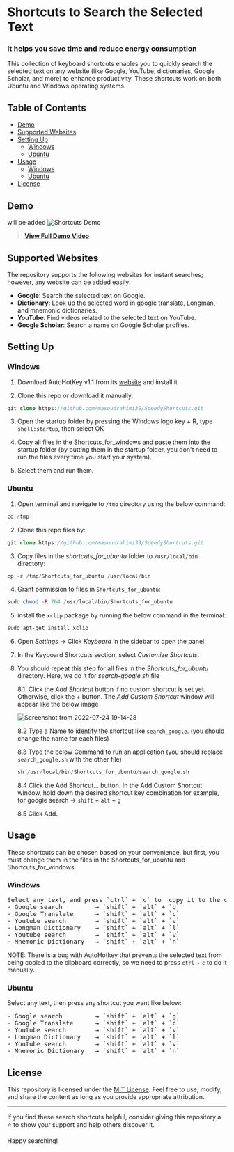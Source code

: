 # Shortcuts to  Search the Selected Text

### It helps you save time and reduce energy consumption

This collection of keyboard shortcuts enables you to quickly search the selected text on any website (like Google, YouTube, dictionaries, Google Scholar, and more) to enhance productivity. These shortcuts work on both Ubuntu and Windows operating systems.


## Table of Contents

- [Demo](#demo)
- [Supported Websites](#supported-websites)
- [Setting Up](#setting-up)
  - [Windows](#Windows)
  - [Ubuntu](#Ubuntu)
- [Usage](#usage)
  -  [Windows](#Windows)
  -  [Ubuntu](#Ubuntu)
- [License](#license)


## Demo
will be added
![Shortcuts Demo](demo.gif)

 > [**View Full Demo Video**](demo_video.mp4)


## Supported Websites

The repository supports the following websites for instant searches; however, any website can be added easily:

- **Google**: Search the selected text on Google.
- **Dictionary**: Look up the selected word in google translate, Longman, and mnemonic dictionaries.
- **YouTube**: Find videos related to the selected text on YouTube.
- **Google Scholar**: Search a name on Google Scholar profiles.


## Setting Up

### Windows

1. Download AutoHotKey v1.1 from its [website](https://www.autohotkey.com/) and install it

2. Clone this repo or download it manually:
```php
git clone https://github.com/masoudrahimi39/SpeedyShortcuts.git
   ```
3. Open the startup folder by pressing the Windows logo key + R, type `shell:startup`, then select OK

4. Copy all files in the Shortcuts_for_windows and paste them into the startup folder (by putting them in the startup folder, you don't need to run the files every time you start your system).

5. Select them and run them.


### Ubuntu

1. Open terminal and navigate to `/tmp` directory using the below command:
  ```php
cd /tmp
```
2. Clone this repo files by:
  ```php
git clone https://github.com/masoudrahimi39/SpeedyShortcuts.git
```
3. Copy files in the *shortcuts_for_ubuntu* folder to `/usr/local/bin` directory:
  ```php
cp -r /tmp/Shortcuts_for_ubuntu /usr/local/bin
```
4. Grant permission to files in `Shortcuts_for_ubuntu`:
```php
sudo chmod -R 764 /usr/local/bin/Shortcuts_for_ubuntu
```
5. install the `xclip` package by running the below command in the terminal:
```php
sudo apt-get install xclip
```
6. Open *Settings* -> Click *Keyboard* in the sidebar to open the panel.
7. In the Keyboard Shortcuts section, select *Customize Shortcuts*.
8. You should repeat this step for all files in the *Shortcuts_for_ubuntu* directory. Here, we do it for *search-google.sh* file

   8.1. Click the *Add Shortcut* button if no custom shortcut is set yet. Otherwise, click the *+* button. The *Add Custom Shortcut* window
   will appear like the below image

   ![Screenshot from 2022-07-24 19-14-28](https://github.com/masoudrahimi39/SpeedyShortcuts/assets/65596290/cf8a8e84-818a-424e-943c-ca3d5931ed3c)


   8.2 Type a Name to identify the shortcut like `search_google`. (you should change the name for each files)

   8.3 Type the below Command to run an application (you should replace `search_google.sh` with the other file)
     ```php
    sh /usr/local/bin/Shortcuts_for_ubuntu/search_google.sh
    ```

   8.4 Click the Add Shortcut… button. In the Add Custom Shortcut window, hold down the desired shortcut key combination
   for example, for  google search → `shift` + `alt` + `g`

   8.5 Click Add.


## Usage

These shortcuts can be chosen based on your convenience, but first, you must change them in the files in the Shortcuts_for_ubuntu and Shortcuts_for_windows.


### Windows
<pre>
Select any text, and press `ctrl` + `c` to  copy it to the clipboard, then press any shortcut you want like below:
- Google search         → `shift` + `alt` + `g`
- Google Translate      → `shift` + `alt` + `c`
- Youtube search        → `shift` + `alt` + `v`
- Longman Dictionary    → `shift` + `alt` + `l`
- Youtube search        → `shift` + `alt` + `v`
- Mnemonic Dictionary   → `shift` + `alt` + `n`
</pre>
  NOTE: There is a bug with AutoHotkey that prevents the selected text from being copied to the clipboard correctly, so we need to press `ctrl` + `c` to do it manually.


### Ubuntu

Select any text, then press any shortcut you want like below:
<pre>
- Google search         → `shift` + `alt` + `g`
- Google Translate      → `shift` + `alt` + `c`
- Youtube search        → `shift` + `alt` + `v`
- Longman Dictionary    → `shift` + `alt` + `l`
- Youtube search        → `shift` + `alt` + `v`
- Mnemonic Dictionary   → `shift` + `alt` + `n`
</pre>

## License

This repository is licensed under the [MIT License](LICENSE.md). Feel free to use, modify, and share the content as long as you provide appropriate attribution.

---

If you find these search shortcuts helpful, consider giving this repository a ⭐ to show your support and help others discover it.

Happy searching!

